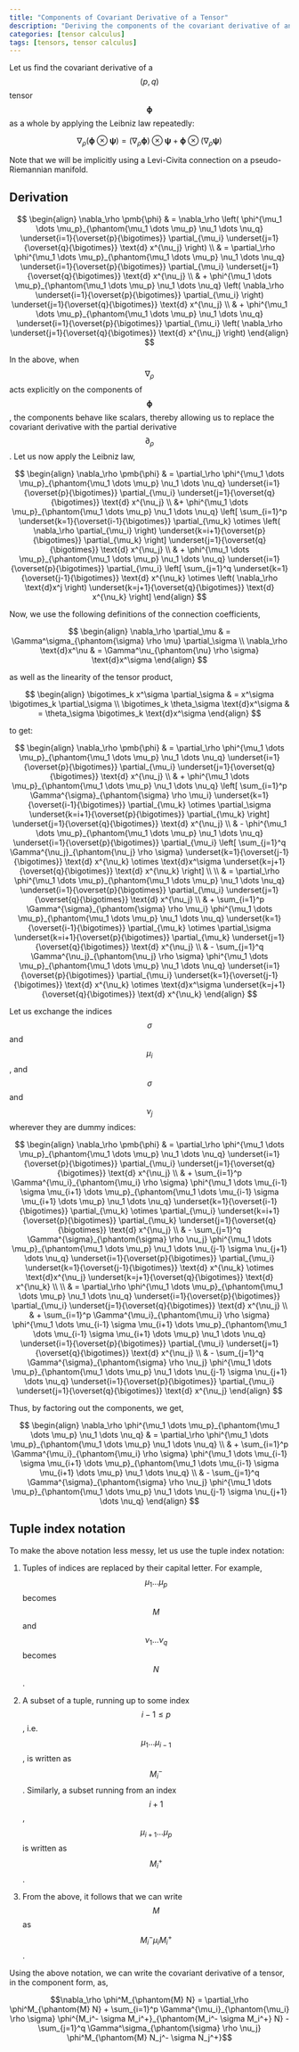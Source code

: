 ```yaml
---
title: "Components of Covariant Derivative of a Tensor"
description: "Deriving the components of the covariant derivative of an arbitrary tensor"
categories: [tensor calculus]
tags: [tensors, tensor calculus]
---
```


Let us find the covariant derivative of a $$(p, q)$$ tensor $$\pmb{\phi}$$ as a whole by applying the Leibniz law repeatedly:

$$\nabla_\rho \left( \pmb{\phi} \otimes \pmb{\psi} \right) = \left( \nabla_\rho \pmb{\phi} \right) \otimes \pmb{\psi} + \pmb{\phi} \otimes \left( \nabla_\rho \pmb{\psi} \right)$$

Note that we will be implicitly using a Levi-Civita connection on a pseudo-Riemannian manifold.

## Derivation

$$
\begin{align}
\nabla_\rho \pmb{\phi} & = \nabla_\rho \left( \phi^{\mu_1 \dots \mu_p}_{\phantom{\mu_1 \dots \mu_p} \nu_1 \dots \nu_q} \underset{i=1}{\overset{p}{\bigotimes}} \partial_{\mu_i} \underset{j=1}{\overset{q}{\bigotimes}} \text{d} x^{\nu_j} \right) \\
 & = \partial_\rho \phi^{\mu_1 \dots \mu_p}_{\phantom{\mu_1 \dots \mu_p} \nu_1 \dots \nu_q} \underset{i=1}{\overset{p}{\bigotimes}} \partial_{\mu_i} \underset{j=1}{\overset{q}{\bigotimes}} \text{d} x^{\nu_j} \\
 & + \phi^{\mu_1 \dots \mu_p}_{\phantom{\mu_1 \dots \mu_p} \nu_1 \dots \nu_q} \left( \nabla_\rho \underset{i=1}{\overset{p}{\bigotimes}} \partial_{\mu_i} \right) \underset{j=1}{\overset{q}{\bigotimes}} \text{d} x^{\nu_j} \\
 & + \phi^{\mu_1 \dots \mu_p}_{\phantom{\mu_1 \dots \mu_p} \nu_1 \dots \nu_q} \underset{i=1}{\overset{p}{\bigotimes}} \partial_{\mu_i} \left( \nabla_\rho \underset{j=1}{\overset{q}{\bigotimes}} \text{d} x^{\nu_j} \right)
\end{align}
$$

In the above, when $$\nabla_\rho$$ acts explicitly on the components of $$\pmb{\phi}$$, the components behave like scalars, thereby allowing us to replace the covariant derivative with the partial derivative $$\partial_\rho$$. Let us now apply the Leibniz law,

$$
\begin{align}
\nabla_\rho \pmb{\phi} & = \partial_\rho \phi^{\mu_1 \dots \mu_p}_{\phantom{\mu_1 \dots \mu_p} \nu_1 \dots \nu_q} \underset{i=1}{\overset{p}{\bigotimes}} \partial_{\mu_i} \underset{j=1}{\overset{q}{\bigotimes}} \text{d} x^{\nu_j} \\
 &+ \phi^{\mu_1 \dots \mu_p}_{\phantom{\mu_1 \dots \mu_p} \nu_1 \dots \nu_q} \left[ \sum_{i=1}^p \underset{k=1}{\overset{i-1}{\bigotimes}} \partial_{\mu_k} \otimes \left( \nabla_\rho \partial_{\mu_i} \right) \underset{k=i+1}{\overset{p}{\bigotimes}} \partial_{\mu_k} \right] \underset{j=1}{\overset{q}{\bigotimes}} \text{d} x^{\nu_j} \\
 & + \phi^{\mu_1 \dots \mu_p}_{\phantom{\mu_1 \dots \mu_p} \nu_1 \dots \nu_q} \underset{i=1}{\overset{p}{\bigotimes}} \partial_{\mu_i} \left[ \sum_{j=1}^q \underset{k=1}{\overset{j-1}{\bigotimes}} \text{d} x^{\nu_k} \otimes \left( \nabla_\rho \text{d}x^j \right) \underset{k=j+1}{\overset{q}{\bigotimes}} \text{d} x^{\nu_k} \right]
\end{align}
$$

Now, we use the following definitions of the connection coefficients,

$$
\begin{align}
\nabla_\rho \partial_\mu & = \Gamma^\sigma_{\phantom{\sigma} \rho \mu} \partial_\sigma \\
\nabla_\rho \text{d}x^\nu & = \Gamma^\nu_{\phantom{\nu} \rho \sigma} \text{d}x^\sigma
\end{align}
$$

as well as the linearity of the tensor product,

$$
\begin{align}
\bigotimes_k x^\sigma \partial_\sigma & = x^\sigma \bigotimes_k \partial_\sigma  \\ \bigotimes_k \theta_\sigma \text{d}x^\sigma & = \theta_\sigma \bigotimes_k \text{d}x^\sigma
\end{align}
$$

to get:

$$
\begin{align}
\nabla_\rho \pmb{\phi} & = \partial_\rho \phi^{\mu_1 \dots \mu_p}_{\phantom{\mu_1 \dots \mu_p} \nu_1 \dots \nu_q} \underset{i=1}{\overset{p}{\bigotimes}} \partial_{\mu_i} \underset{j=1}{\overset{q}{\bigotimes}} \text{d} x^{\nu_j} \\
 & + \phi^{\mu_1 \dots \mu_p}_{\phantom{\mu_1 \dots \mu_p} \nu_1 \dots \nu_q} \left[ \sum_{i=1}^p \Gamma^{\sigma}_{\phantom{\sigma} \rho \mu_i} \underset{k=1}{\overset{i-1}{\bigotimes}} \partial_{\mu_k} \otimes \partial_\sigma \underset{k=i+1}{\overset{p}{\bigotimes}} \partial_{\mu_k} \right] \underset{j=1}{\overset{q}{\bigotimes}} \text{d} x^{\nu_j} \\
 & - \phi^{\mu_1 \dots \mu_p}_{\phantom{\mu_1 \dots \mu_p} \nu_1 \dots \nu_q} \underset{i=1}{\overset{p}{\bigotimes}} \partial_{\mu_i} \left[ \sum_{j=1}^q \Gamma^{\nu_j}_{\phantom{\nu_j} \rho \sigma} \underset{k=1}{\overset{j-1}{\bigotimes}} \text{d} x^{\nu_k} \otimes \text{d}x^\sigma \underset{k=j+1}{\overset{q}{\bigotimes}} \text{d} x^{\nu_k} \right] \\ \\
 & = \partial_\rho \phi^{\mu_1 \dots \mu_p}_{\phantom{\mu_1 \dots \mu_p} \nu_1 \dots \nu_q} \underset{i=1}{\overset{p}{\bigotimes}} \partial_{\mu_i} \underset{j=1}{\overset{q}{\bigotimes}} \text{d} x^{\nu_j} \\
 & + \sum_{i=1}^p \Gamma^{\sigma}_{\phantom{\sigma} \rho \mu_i} \phi^{\mu_1 \dots \mu_p}_{\phantom{\mu_1 \dots \mu_p} \nu_1 \dots \nu_q} \underset{k=1}{\overset{i-1}{\bigotimes}} \partial_{\mu_k} \otimes \partial_\sigma \underset{k=i+1}{\overset{p}{\bigotimes}} \partial_{\mu_k} \underset{j=1}{\overset{q}{\bigotimes}} \text{d} x^{\nu_j} \\
 & - \sum_{j=1}^q \Gamma^{\nu_j}_{\phantom{\nu_j} \rho \sigma} \phi^{\mu_1 \dots \mu_p}_{\phantom{\mu_1 \dots \mu_p} \nu_1 \dots \nu_q} \underset{i=1}{\overset{p}{\bigotimes}} \partial_{\mu_i} \underset{k=1}{\overset{j-1}{\bigotimes}} \text{d} x^{\nu_k} \otimes \text{d}x^\sigma \underset{k=j+1}{\overset{q}{\bigotimes}} \text{d} x^{\nu_k}
\end{align}
$$

Let us exchange the indices $$\sigma$$ and $$\mu_i$$, and $$\sigma$$ and $$\nu_j$$ wherever they are dummy indices:

$$
\begin{align}
\nabla_\rho \pmb{\phi} & = \partial_\rho \phi^{\mu_1 \dots \mu_p}_{\phantom{\mu_1 \dots \mu_p} \nu_1 \dots \nu_q} \underset{i=1}{\overset{p}{\bigotimes}} \partial_{\mu_i} \underset{j=1}{\overset{q}{\bigotimes}} \text{d} x^{\nu_j} \\
 & + \sum_{i=1}^p \Gamma^{\mu_i}_{\phantom{\mu_i} \rho \sigma} \phi^{\mu_1 \dots \mu_{i-1} \sigma \mu_{i+1} \dots \mu_p}_{\phantom{\mu_1 \dots \mu_{i-1} \sigma \mu_{i+1} \dots \mu_p} \nu_1 \dots \nu_q} \underset{k=1}{\overset{i-1}{\bigotimes}} \partial_{\mu_k} \otimes \partial_{\mu_i} \underset{k=i+1}{\overset{p}{\bigotimes}} \partial_{\mu_k} \underset{j=1}{\overset{q}{\bigotimes}} \text{d} x^{\nu_j} \\
 & - \sum_{j=1}^q \Gamma^{\sigma}_{\phantom{\sigma} \rho \nu_j} \phi^{\mu_1 \dots \mu_p}_{\phantom{\mu_1 \dots \mu_p} \nu_1 \dots \nu_{j-1} \sigma \nu_{j+1} \dots \nu_q} \underset{i=1}{\overset{p}{\bigotimes}} \partial_{\mu_i} \underset{k=1}{\overset{j-1}{\bigotimes}} \text{d} x^{\nu_k} \otimes \text{d}x^{\nu_j} \underset{k=j+1}{\overset{q}{\bigotimes}} \text{d} x^{\nu_k} \\ \\
 & = \partial_\rho \phi^{\mu_1 \dots \mu_p}_{\phantom{\mu_1 \dots \mu_p} \nu_1 \dots \nu_q} \underset{i=1}{\overset{p}{\bigotimes}} \partial_{\mu_i} \underset{j=1}{\overset{q}{\bigotimes}} \text{d} x^{\nu_j} \\
 & + \sum_{i=1}^p \Gamma^{\mu_i}_{\phantom{\mu_i} \rho \sigma} \phi^{\mu_1 \dots \mu_{i-1} \sigma \mu_{i+1} \dots \mu_p}_{\phantom{\mu_1 \dots \mu_{i-1} \sigma \mu_{i+1} \dots \mu_p} \nu_1 \dots \nu_q} \underset{i=1}{\overset{p}{\bigotimes}} \partial_{\mu_i} \underset{j=1}{\overset{q}{\bigotimes}} \text{d} x^{\nu_j} \\
 & - \sum_{j=1}^q \Gamma^{\sigma}_{\phantom{\sigma} \rho \nu_j} \phi^{\mu_1 \dots \mu_p}_{\phantom{\mu_1 \dots \mu_p} \nu_1 \dots \nu_{j-1} \sigma \nu_{j+1} \dots \nu_q} \underset{i=1}{\overset{p}{\bigotimes}} \partial_{\mu_i} \underset{j=1}{\overset{q}{\bigotimes}} \text{d} x^{\nu_j}
\end{align}
$$

Thus, by factoring out the components, we get,

$$
\begin{align} \nabla_\rho \phi^{\mu_1 \dots \mu_p}_{\phantom{\mu_1 \dots \mu_p} \nu_1 \dots \nu_q} & = \partial_\rho \phi^{\mu_1 \dots \mu_p}_{\phantom{\mu_1 \dots \mu_p} \nu_1 \dots \nu_q} \\
  & + \sum_{i=1}^p \Gamma^{\mu_i}_{\phantom{\mu_i} \rho \sigma} \phi^{\mu_1 \dots \mu_{i-1} \sigma \mu_{i+1} \dots \mu_p}_{\phantom{\mu_1 \dots \mu_{i-1} \sigma \mu_{i+1} \dots \mu_p} \nu_1 \dots \nu_q} \\
  & - \sum_{j=1}^q \Gamma^{\sigma}_{\phantom{\sigma} \rho \nu_j} \phi^{\mu_1 \dots \mu_p}_{\phantom{\mu_1 \dots \mu_p} \nu_1 \dots \nu_{j-1} \sigma \nu_{j+1} \dots \nu_q}
\end{align}
$$

## Tuple index notation

To make the above notation less messy, let us use the tuple index notation:

1. Tuples of indices are replaced by their capital letter. For example, $$\mu_1 \dots \mu_p$$ becomes $$M$$ and $$\nu_1 \dots \nu_q$$ becomes $$N$$.

2. A subset of a tuple, running up to some index $$i-1 \leq p$$, i.e. $$\mu_1 \dots \mu_{i-1}$$, is written as $$M_i^-$$. Similarly, a subset running from an index $$i+1$$, $$\mu_{i+1} \dots \mu_p$$ is written as $$M_i^+$$.

3. From the above, it follows that we can write $$M$$ as $$M_i^- \mu_i M_i^+$$.

Using the above notation, we can write the covariant derivative of a tensor, in the component form, as,

$$\nabla_\rho \phi^M_{\phantom{M} N} = \partial_\rho \phi^M_{\phantom{M} N} + \sum_{i=1}^p \Gamma^{\mu_i}_{\phantom{\mu_i} \rho \sigma} \phi^{M_i^- \sigma M_i^+}_{\phantom{M_i^- \sigma M_i^+} N} - \sum_{j=1}^q \Gamma^\sigma_{\phantom{\sigma} \rho \nu_j} \phi^M_{\phantom{M} N_j^- \sigma N_j^+}$$
